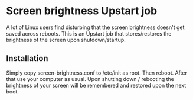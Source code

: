 Screen brightness Upstart job
=============================

A lot of Linux users find disturbing that the screen brightness doesn't get saved across reboots.  This is an Upstart job that stores/restores the brightness of the screen upon shutdown/startup.

Installation
------------

Simply copy screen-brightness.conf to /etc/init as root.  Then reboot.  After that use your computer as usual.  Upon shutting down / rebooting the brightness of your screen will be remembered and restored upon the next boot.
